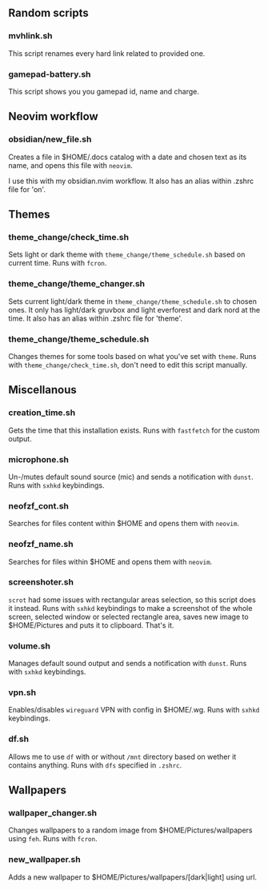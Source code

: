 ## Random scripts
### mvhlink.sh
This script renames every hard link related to provided one.

### gamepad-battery.sh
This script shows you you gamepad id, name and charge.


## Neovim workflow
### obsidian/new_file.sh
Creates a file in $HOME/.docs catalog with a date and chosen text as its name, and opens this file with `neovim`.

I use this with my obsidian.nvim workflow. It also has an alias within .zshrc file for 'on'.


## Themes
### theme_change/check_time.sh
Sets light or dark theme with `theme_change/theme_schedule.sh` based on current time. Runs with `fcron`.

### theme_change/theme_changer.sh
Sets current light/dark theme in `theme_change/theme_schedule.sh` to chosen ones. It only has light/dark gruvbox and light everforest and dark nord at the time. It also has an alias within .zshrc file for 'theme'.

### theme_change/theme_schedule.sh
Changes themes for some tools based on what you've set with `theme`. Runs with `theme_change/check_time.sh`, don't need to edit this script manually.


## Miscellanous
### creation_time.sh
Gets the time that this installation exists. Runs with `fastfetch` for the custom output.

### microphone.sh
Un-/mutes default sound source (mic) and sends a notification with `dunst`. Runs with `sxhkd` keybindings.

### neofzf_cont.sh
Searches for files content within $HOME and opens them with `neovim`.

### neofzf_name.sh
Searches for files within $HOME and opens them with `neovim`.

### screenshoter.sh
`scrot` had some issues with rectangular areas selection, so this script does it instead. Runs with `sxhkd` keybindings to make a screenshot of the whole screen, selected window or selected rectangle area, saves new image to $HOME/Pictures and puts it to clipboard. That's it.

### volume.sh
Manages default sound output and sends a notification with `dunst`. Runs with `sxhkd` keybindings.

### vpn.sh
Enables/disables `wireguard` VPN with config in $HOME/.wg. Runs with `sxhkd` keybindings.

### df.sh
Allows me to use `df` with or without `/mnt` directory based on wether it contains anything. Runs with `dfs` specified in `.zshrc`.


## Wallpapers
### wallpaper_changer.sh
Changes wallpapers to a random image from $HOME/Pictures/wallpapers using `feh`. Runs with `fcron`.

### new_wallpaper.sh
Adds a new wallpaper to $HOME/Pictures/wallpapers/[dark|light] using url.

